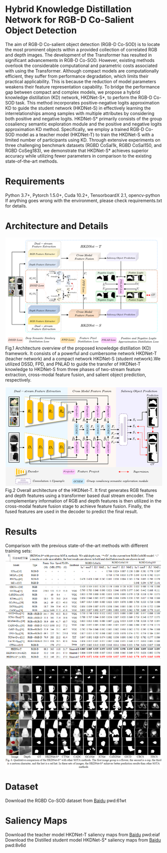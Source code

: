 # Hybrid Knowledge Distillation Network for RGB-D Co-Salient Object Detection
The aim of RGB-D Co-salient object detection (RGB-D Co-SOD) is to locate the most prominent objects within a provided collection of correlated RGB and depth images. The development of the Transformer has resulted in significant advancements in RGB-D Co-SOD. However, existing methods overlook the considerable computational and parametric costs associated with using the Transformer. Although compact models are computationally efficient, they suffer from performance degradation, which limits their practical applicability. This is because the reduction of model parameters weakens their feature representation capability. To bridge the performance gap between compact and complex models, we propose a hybrid knowledge distillation (KD) network, HKDNet-S*, to perform the RGB-D Co-SOD task. This method incorporates positive-negative logits approximation KD to guide the student network (HKDNet-S) in effectively learning the interrelationships among samples with multiple attributes by considering both positive and negative logits. HKDNet-S* primarily consists of the group cosaliency semantic exploration module and the positive and negative logits approximation KD method. Specifically, we employ a trained RGB-D Co-SOD model as a teacher model (HKDNet-T) to train the HKDNet-S with a limited number of participants using KD. Through extensive experiments on three challenging benchmark datasets (RGBD CoSal1k, RGBD CoSal150, and RGBD CoSeg183), we demonstrate that HKDNet-S* achieves superior accuracy while utilizing fewer parameters in comparison to the existing state-of-the-art methods.
# Requirements
Python 3.7+, Pytorch 1.5.0+, Cuda 10.2+, TensorboardX 2.1, opencv-python If anything goes wrong with the environment, please check requirements.txt for details.
# Architecture and Details
![image](https://github.com/TzP2024/HKDNet/blob/main/fig/HKDNet-S.png)
Fig.1 Architecture overview of the proposed knowledge distillation (KD) framework. It consists of a powerful and cumbersome network HKDNet-T (teacher network) and a compact network HKDNet-S (student network).We utilized DSSD, FPD, and PNLAD to guide the transfer of HKDNet-T knowledge to HKDNet-S from three phases of two-stream feature extraction, cross-modal feature fusion, and salient object prediction, respectively.

![image](https://github.com/TzP2024/HKDNet/blob/main/fig/HKDNet.png)
Fig.2 Overall architecture of the HKDNet-T. It first generates RGB features  and depth features using a transformer based dual stream encoder. The complementary information of RGB and depth features is then utilized in the cross-modal feature fusion stage to achieve feature fusion. Finally, the fused features are used in the decoder to predict the final result.


# Results
Comparison with the previous state-of-the-art methods with different training sets:
![image](https://github.com/TzP2024/HKDNet/blob/main/fig/table.png)

![image](https://github.com/TzP2024/HKDNet/blob/main/fig/fig.png)


# Dataset
Download the RGBD Co-SOD dataset from [Baidu](https://pan.baidu.com/s/1HOVfAk65FHoJn-ftTHozfA?pwd=61wt) pwd:61wt

# Saliency Maps
Download the teacher model HKDNet-T saliency maps from [Baidu](https://pan.baidu.com/s/1QPjb1iNBZx5y7XWJUYKrLg?pwd=eiaf) pwd:eiaf  
Download the Distilled student model HKDNet-S* saliency maps from [Baidu](https://pan.baidu.com/s/1zORjYzB-NqP_BvDuV6Dy2g?pwd=8v6d) pwd:8v6d
